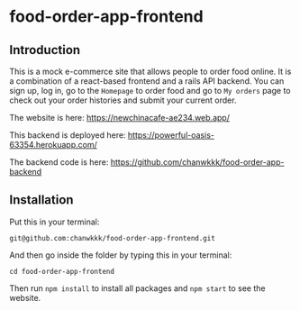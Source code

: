 # food-order-app-frontend

## Introduction

This is a mock e-commerce site that allows people to order food online.  It is a combination of a react-based frontend and a rails API backend. 
You can sign up, log in, go to the `Homepage` to order food and go to `My orders` page to check out your order histories and submit your current order. 

The website is here: https://newchinacafe-ae234.web.app/

This backend is deployed here: https://powerful-oasis-63354.herokuapp.com/

The backend code is here: https://github.com/chanwkkk/food-order-app-backend 

## Installation

Put this in your terminal:

```
git@github.com:chanwkkk/food-order-app-frontend.git
```

And then go inside the folder by typing this in your terminal:
```
cd food-order-app-frontend
```

Then run `npm install` to install all packages and `npm start` to see the website.


